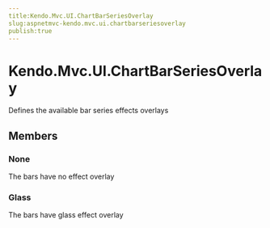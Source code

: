```yaml
---
title:Kendo.Mvc.UI.ChartBarSeriesOverlay
slug:aspnetmvc-kendo.mvc.ui.chartbarseriesoverlay
publish:true
---
```


# Kendo.Mvc.UI.ChartBarSeriesOverlay

Defines the available bar series effects overlays

## Members

### None
The bars have no effect overlay

### Glass
The bars have glass effect overlay